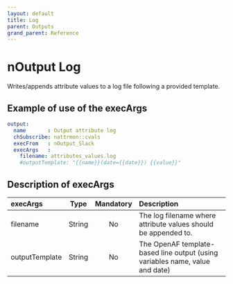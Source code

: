 ```yaml
---
layout: default
title: Log
parent: Outputs
grand_parent: Reference
---
```

# nOutput Log

Writes/appends attribute values to a log file following a provided template.

## Example of use of the execArgs

````yaml
output:
  name       : Output attribute log
  chSubscribe: nattrmon::cvals
  execFrom   : nOutput_Slack
  execArgs   :
    filename: attributes_values.log
    #outputTemplate: "{{name}}(date={{date}}) {{value}}"
````

## Description of execArgs

| execArgs   | Type   | Mandatory | Description |
|:-----------|:------:|:---------:|:------------|
| filename  | String | No | The log filename where attribute values should be appended to. |
| outputTemplate  | String | No | The OpenAF template-based line output (using variables name, value and date) |